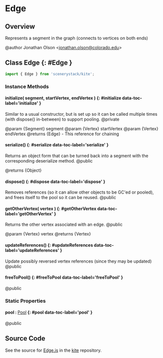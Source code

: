 # Edge

## Overview

Represents a segment in the graph (connects to vertices on both ends)

@author Jonathan Olson &lt;jonathan.olson@colorado.edu&gt;

## Class Edge {: #Edge }


```js
import { Edge } from 'scenerystack/kite';
```
### Instance Methods

#### initialize( segment, startVertex, endVertex ) {: #initialize data-toc-label='initialize' }

Similar to a usual constructor, but is set up so it can be called multiple times (with dispose() in-between) to
support pooling.
@private

@param {Segment} segment
@param {Vertex} startVertex
@param {Vertex} endVertex
@returns {Edge} - This reference for chaining

#### serialize() {: #serialize data-toc-label='serialize' }

Returns an object form that can be turned back into a segment with the corresponding deserialize method.
@public

@returns {Object}

#### dispose() {: #dispose data-toc-label='dispose' }

Removes references (so it can allow other objects to be GC'ed or pooled), and frees itself to the pool so it
can be reused.
@public

#### getOtherVertex( vertex ) {: #getOtherVertex data-toc-label='getOtherVertex' }

Returns the other vertex associated with an edge.
@public

@param {Vertex} vertex
@returns {Vertex}

#### updateReferences() {: #updateReferences data-toc-label='updateReferences' }

Update possibly reversed vertex references (since they may be updated)
@public

#### freeToPool() {: #freeToPool data-toc-label='freeToPool' }

@public

### Static Properties

#### pool : <span style="font-weight: 400;">[Pool](../phet-core/Pool.md)</span> {: #pool data-toc-label='pool' }

@public



## Source Code

See the source for [Edge.js](https://github.com/phetsims/kite/blob/main/js/ops/Edge.js) in the [kite](https://github.com/phetsims/kite) repository.
